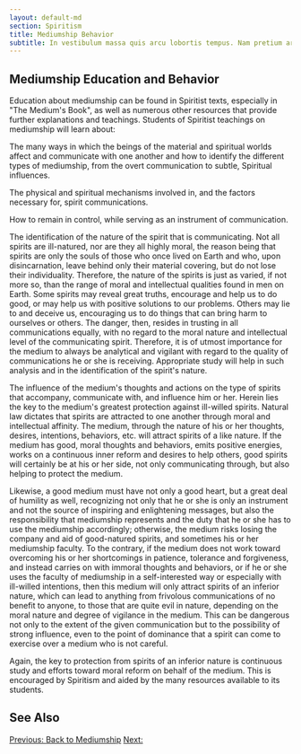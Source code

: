 ```yaml
---
layout: default-md
section: Spiritism
title: Mediumship Behavior
subtitle: In vestibulum massa quis arcu lobortis tempus. Nam pretium arcu in odio vulputate luctus.
---
```


## Mediumship Education and Behavior
Education about mediumship can be found in Spiritist texts, especially in "The Medium's Book", as well as numerous other resources that provide further explanations and teachings. Students of Spiritist teachings on mediumship will learn about:

The many ways in which the beings of the material and spiritual worlds affect and communicate with one another and how to identify the different types of mediumship, from the overt communication to subtle, Spiritual influences. 

The physical and spiritual mechanisms involved in, and the factors necessary for, spirit communications.

How to remain in control, while serving as an instrument of communication.

The identification of the nature of the spirit that is communicating.  Not all spirits are ill-natured, nor are they all highly moral, the reason being that spirits are only the souls of those who once lived on Earth and who, upon disincarnation, leave behind only their material covering, but do not lose their individuality.  Therefore, the nature of the spirits is just as varied, if not more so, than the range of moral and intellectual qualities found in men on Earth.  Some spirits may reveal great truths, encourage and help us to do good, or may help us with positive solutions to our problems. Others may lie to and deceive us, encouraging us to do things that can bring harm to ourselves or others.  The danger, then, resides in trusting in all communications equally, with no regard to the moral nature and intellectual level of the communicating spirit. Therefore, it is of utmost importance for the medium to always be analytical and vigilant with regard to the quality of communications he or she is receiving.  Appropriate study will help in such analysis and in the identification of the spirit's nature. 

The influence of the medium's thoughts and actions on the type of spirits that accompany, communicate with, and influence him or her.  Herein lies the key to the medium's greatest protection against ill-willed spirits.  Natural law dictates that spirits are attracted to one another through moral and intellectual affinity.  The medium, through the nature of his or her thoughts, desires, intentions, behaviors, etc. will attract spirits of a like nature.  If the medium has good, moral thoughts and behaviors, emits positive energies, works on a continuous inner reform and desires to help others, good spirits will certainly be at his or her side, not only communicating through, but also helping to protect the medium.

Likewise, a good medium must have not only a good heart, but a great deal of humility as well, recognizing not only that he or she is only an instrument and not the source of inspiring and enlightening messages, but also the responsibility that mediumship represents and the duty that he or she has to use the mediumship accordingly; otherwise, the medium risks losing the company and aid of good-natured spirits, and sometimes his or her mediumship faculty.  To the contrary, if the medium does not work toward overcoming his or her shortcomings in patience, tolerance and forgiveness, and instead carries on with immoral thoughts and behaviors, or if he or she uses the faculty of mediumship in a self-interested way or especially with ill-willed intentions, then this medium will only attract spirits of an inferior nature, which can lead to anything from frivolous communications of no benefit to anyone, to those that are quite evil in nature, depending on the moral nature and degree of vigilance in the medium.  This can be dangerous not only to the extent of the given communication but to the possibility of strong influence, even to the point of dominance that a spirit can come to exercise over a medium who is not careful.  

Again, the key to protection from spirits of an inferior nature is continuous study and efforts toward moral reform on behalf of the medium.  This is encouraged by Spiritism and aided by the many resources available to its students.




## See Also



<a href="" class="button">Previous: </a>
<a href="learn" class="button">Back to Mediumship</a>
<a href="" class="button">Next: </a>
